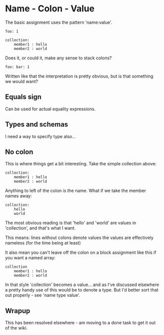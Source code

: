 
Name - Colon - Value
====================

The basic assignment uses the pattern 'name:value'.

	foo: 1

	collection:
		member1 : hello
		member2	: world


Does it, or could it, make any sense to stack colons?

	foo: bar: 1

Written like that the interpretation is pretty obvious, but is that something we would want?



Equals sign
-----------
Can be used for actual equality expressions.


Types and schemas
-----------------

I need a way to specify type also...




No colon
--------
This is where things get a bit interesting. Take the simple collection above:

	collection:
		member1 : hello
		member2	: world

Anything to left of the colon is the name. What if we take the member names away:

	collection:
		hello
		world

The most obvious reading is that 'hello' and 'world' are values in 'collection', and that's what I want.

This means:
	lines without colons denote values
	the values are effectively nameless (for the time being at least)

It also mean you can't leave off the colon on a block assignment like this if you want a named array:

	collection
		member1 : hello
		member2	: world

In that style 'collection' becomes a value... and as I've discussed elsewhere a pretty handy use of this would be to denote a type.
But I'd better sort that out properly - see 'name type value'.



Wrapup
------
This has been resolved elsewhere - am moving to a done task to get it out of the wiki.
